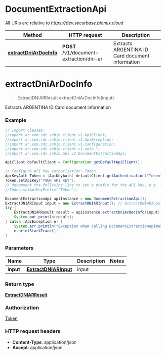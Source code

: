 # DocumentExtractionApi

All URIs are relative to *https://dev.securbase.biomix.cloud*

Method | HTTP request | Description
------------- | ------------- | -------------
[**extractDniArDocInfo**](DocumentExtractionApi.md#extractDniArDocInfo) | **POST** /v1/document-extraction/dni-ar | Extracts ARGENTINA ID Card document information


<a name="extractDniArDocInfo"></a>
# **extractDniArDocInfo**
> ExtractDNIARResult extractDniArDocInfo(input)

Extracts ARGENTINA ID Card document information

### Example
```java
// Import classes:
//import ar.com.sdc.sobio.client.v1.ApiClient;
//import ar.com.sdc.sobio.client.v1.ApiException;
//import ar.com.sdc.sobio.client.v1.Configuration;
//import ar.com.sdc.sobio.client.v1.auth.*;
//import ar.com.sdc.sobio.api.v1.DocumentExtractionApi;

ApiClient defaultClient = Configuration.getDefaultApiClient();

// Configure API key authorization: Token
ApiKeyAuth Token = (ApiKeyAuth) defaultClient.getAuthentication("Token");
Token.setApiKey("YOUR API KEY");
// Uncomment the following line to set a prefix for the API key, e.g. "Token" (defaults to null)
//Token.setApiKeyPrefix("Token");

DocumentExtractionApi apiInstance = new DocumentExtractionApi();
ExtractDNIARInput input = new ExtractDNIARInput(); // ExtractDNIARInput | input
try {
    ExtractDNIARResult result = apiInstance.extractDniArDocInfo(input);
    System.out.println(result);
} catch (ApiException e) {
    System.err.println("Exception when calling DocumentExtractionApi#extractDniArDocInfo");
    e.printStackTrace();
}
```

### Parameters

Name | Type | Description  | Notes
------------- | ------------- | ------------- | -------------
 **input** | [**ExtractDNIARInput**](ExtractDNIARInput.md)| input |

### Return type

[**ExtractDNIARResult**](ExtractDNIARResult.md)

### Authorization

[Token](../README.md#Token)

### HTTP request headers

 - **Content-Type**: application/json
 - **Accept**: application/json


